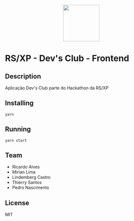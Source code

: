<p align="center">
<a href="#" alt="RSXP">
  <img src="https://rocketseat.com.br/static/images/experience/RSXP.svg" height="120px"></a></p>

# RS/XP - Dev's Club - Frontend

## Description

Aplicação Dev's Club parte do Hackathon da RS/XP

## Installing

```
yarn

```

## Running

`yarn start`

## Team

- Ricardo Alves
- Mirian Lima
- Lindemberg Castro
- Thierry Santos
- Pedro Nascimento

## License

MIT
